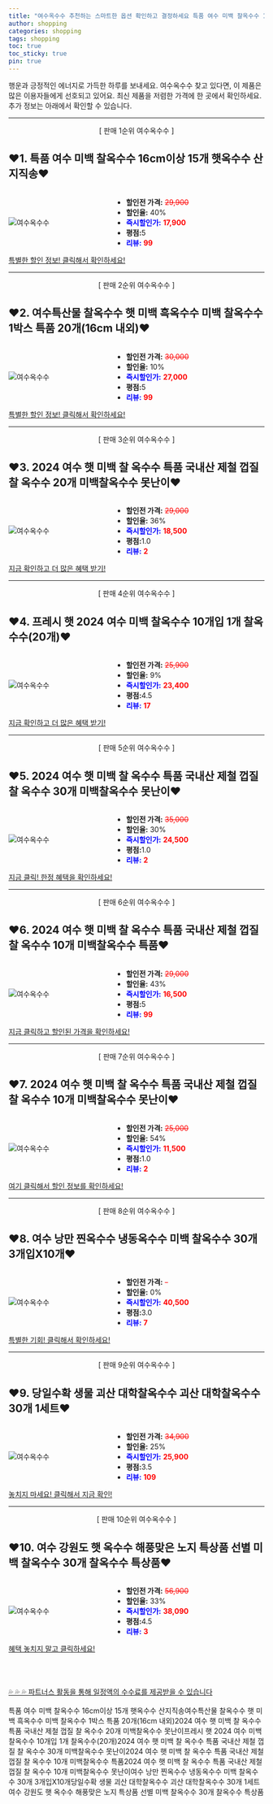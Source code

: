 ```yaml
---
title: "여수옥수수 추천하는 스마트한 옵션 확인하고 결정하세요 특품 여수 미백 찰옥수수 16cm이상"
author: shopping
categories: shopping
tags: shopping
toc: true
toc_sticky: true
pin: true
---
```

행운과 긍정적인 에너지로 가득한 하루를 보내세요. 여수옥수수 찾고 있다면, 이 제품은 많은 이용자들에게 선호되고 있어요. 최신 제품을 저렴한 가격에 한 곳에서 확인하세요. 추가 정보는 아래에서 확인할 수 있습니다.

---
<p class="toplist" style="margin: 0 auto; display: block; width: fit-content;">[ 판매 1순위 여수옥수수 ]</p>

<h2><strong>❤️1. 특품 여수 미백 찰옥수수 16cm이상 15개 햇옥수수 산지직송❤️</strong></h2>

<div style="display: flex; align-items: center;">
    <div style="flex: 0.4;">
        <img src="https://thumbnail7.coupangcdn.com/thumbnails/remote/230x230ex/image/vendor_inventory/41d8/d123c50aa75dda8a23befd36299f31036bd0d17eb17bf40db5e0b9ff95d4.jpg" alt="여수옥수수" style="max-width: 100%;">
    </div>
    <div style="flex: 0.6; margin-left: 10px;">
        <ul>
            <li><strong>할인전 가격:</strong> <del style="color: red;">29,900</del></li>
            <li><strong>할인율:</strong> 40%</li>
            <li><span style='color:blue'><strong>즉시할인가:</strong></span> <span style='color:red'><strong>17,900</strong></span></li>
            <li><strong>평점:</strong>5</li>
            <li><span style='color:blue'><strong>리뷰:</strong></span> <span style='color:red'><strong>99</strong></span></li>
        </ul>
    </div>
</div>
<div class="center">
    <a href="https://selin100587.github.io?lptag=AF9450613&subid=githubio&pageKey=8181462114&traceid=V0-153&itemId=23392831637&vendorItemId=90420156004" class="myButton">
        특별한 할인 정보! 클릭해서 확인하세요!
    </a>
</div>


---
<p class="toplist" style="margin: 0 auto; display: block; width: fit-content;">[ 판매 2순위 여수옥수수 ]</p>

<h2><strong>❤️2. 여수특산물 찰옥수수 햇 미백 흑옥수수 미백 찰옥수수 1박스 특품 20개(16cm 내외)❤️</strong></h2>

<div style="display: flex; align-items: center;">
    <div style="flex: 0.4;">
        <img src="https://thumbnail6.coupangcdn.com/thumbnails/remote/230x230ex/image/vendor_inventory/4dd1/7681c945deaab60abbdc4e146c9d100d0146d8e3866892fdaf77964d3e80.jpg" alt="여수옥수수" style="max-width: 100%;">
    </div>
    <div style="flex: 0.6; margin-left: 10px;">
        <ul>
            <li><strong>할인전 가격:</strong> <del style="color: red;">30,000</del></li>
            <li><strong>할인율:</strong> 10%</li>
            <li><span style='color:blue'><strong>즉시할인가:</strong></span> <span style='color:red'><strong>27,000</strong></span></li>
            <li><strong>평점:</strong>5</li>
            <li><span style='color:blue'><strong>리뷰:</strong></span> <span style='color:red'><strong>99</strong></span></li>
        </ul>
    </div>
</div>
<div class="center">
    <a href="https://selin100587.github.io?lptag=AF9450613&subid=githubio&pageKey=8215965623&traceid=V0-153&itemId=23598604472&vendorItemId=90624408455" class="myButton">
        특별한 할인 정보! 클릭해서 확인하세요!
    </a>
</div>


---
<p class="toplist" style="margin: 0 auto; display: block; width: fit-content;">[ 판매 3순위 여수옥수수 ]</p>

<h2><strong>❤️3. 2024 여수 햇 미백 찰 옥수수 특품 국내산 제철 껍질 찰 옥수수 20개 미백찰옥수수 못난이❤️</strong></h2>

<div style="display: flex; align-items: center;">
    <div style="flex: 0.4;">
        <img src="https://thumbnail10.coupangcdn.com/thumbnails/remote/230x230ex/image/vendor_inventory/70bd/e0d50fe9a681c4f794adfb76905841808db14576526ccd2bb7dacde5be6b.jpg" alt="여수옥수수" style="max-width: 100%;">
    </div>
    <div style="flex: 0.6; margin-left: 10px;">
        <ul>
            <li><strong>할인전 가격:</strong> <del style="color: red;">29,000</del></li>
            <li><strong>할인율:</strong> 36%</li>
            <li><span style='color:blue'><strong>즉시할인가:</strong></span> <span style='color:red'><strong>18,500</strong></span></li>
            <li><strong>평점:</strong>1.0</li>
            <li><span style='color:blue'><strong>리뷰:</strong></span> <span style='color:red'><strong>2</strong></span></li>
        </ul>
    </div>
</div>
<div class="center">
    <a href="https://selin100587.github.io?lptag=AF9450613&subid=githubio&pageKey=8209770568&traceid=V0-153&itemId=23560437653&vendorItemId=90586428554" class="myButton">
        지금 확인하고 더 많은 혜택 받기!
    </a>
</div>


---
<p class="toplist" style="margin: 0 auto; display: block; width: fit-content;">[ 판매 4순위 여수옥수수 ]</p>

<h2><strong>❤️4. 프레시 햇 2024 여수 미백 찰옥수수 10개입 1개 찰옥수수(20개)❤️</strong></h2>

<div style="display: flex; align-items: center;">
    <div style="flex: 0.4;">
        <img src="https://thumbnail6.coupangcdn.com/thumbnails/remote/230x230ex/image/vendor_inventory/7a1d/a72f5ede9a44b8dcba1f6b86fed4eae83108ef7cdd1e1c4364a919e547c6.jpg" alt="여수옥수수" style="max-width: 100%;">
    </div>
    <div style="flex: 0.6; margin-left: 10px;">
        <ul>
            <li><strong>할인전 가격:</strong> <del style="color: red;">25,900</del></li>
            <li><strong>할인율:</strong> 9%</li>
            <li><span style='color:blue'><strong>즉시할인가:</strong></span> <span style='color:red'><strong>23,400</strong></span></li>
            <li><strong>평점:</strong>4.5</li>
            <li><span style='color:blue'><strong>리뷰:</strong></span> <span style='color:red'><strong>17</strong></span></li>
        </ul>
    </div>
</div>
<div class="center">
    <a href="https://selin100587.github.io?lptag=AF9450613&subid=githubio&pageKey=8178374028&traceid=V0-153&itemId=23454089374&vendorItemId=90559179949" class="myButton">
        지금 확인하고 더 많은 혜택 받기!
    </a>
</div>


---
<p class="toplist" style="margin: 0 auto; display: block; width: fit-content;">[ 판매 5순위 여수옥수수 ]</p>

<h2><strong>❤️5. 2024 여수 햇 미백 찰 옥수수 특품 국내산 제철 껍질 찰 옥수수 30개 미백찰옥수수 못난이❤️</strong></h2>

<div style="display: flex; align-items: center;">
    <div style="flex: 0.4;">
        <img src="https://thumbnail10.coupangcdn.com/thumbnails/remote/230x230ex/image/vendor_inventory/70bd/e0d50fe9a681c4f794adfb76905841808db14576526ccd2bb7dacde5be6b.jpg" alt="여수옥수수" style="max-width: 100%;">
    </div>
    <div style="flex: 0.6; margin-left: 10px;">
        <ul>
            <li><strong>할인전 가격:</strong> <del style="color: red;">35,000</del></li>
            <li><strong>할인율:</strong> 30%</li>
            <li><span style='color:blue'><strong>즉시할인가:</strong></span> <span style='color:red'><strong>24,500</strong></span></li>
            <li><strong>평점:</strong>1.0</li>
            <li><span style='color:blue'><strong>리뷰:</strong></span> <span style='color:red'><strong>2</strong></span></li>
        </ul>
    </div>
</div>
<div class="center">
    <a href="https://selin100587.github.io?lptag=AF9450613&subid=githubio&pageKey=8209770568&traceid=V0-153&itemId=23560437659&vendorItemId=90586428582" class="myButton">
        지금 클릭! 한정 혜택을 확인하세요!
    </a>
</div>


---
<p class="toplist" style="margin: 0 auto; display: block; width: fit-content;">[ 판매 6순위 여수옥수수 ]</p>

<h2><strong>❤️6. 2024 여수 햇 미백 찰 옥수수 특품 국내산 제철 껍질 찰 옥수수 10개 미백찰옥수수 특품❤️</strong></h2>

<div style="display: flex; align-items: center;">
    <div style="flex: 0.4;">
        <img src="https://thumbnail10.coupangcdn.com/thumbnails/remote/230x230ex/image/vendor_inventory/70bd/e0d50fe9a681c4f794adfb76905841808db14576526ccd2bb7dacde5be6b.jpg" alt="여수옥수수" style="max-width: 100%;">
    </div>
    <div style="flex: 0.6; margin-left: 10px;">
        <ul>
            <li><strong>할인전 가격:</strong> <del style="color: red;">29,000</del></li>
            <li><strong>할인율:</strong> 43%</li>
            <li><span style='color:blue'><strong>즉시할인가:</strong></span> <span style='color:red'><strong>16,500</strong></span></li>
            <li><strong>평점:</strong>5</li>
            <li><span style='color:blue'><strong>리뷰:</strong></span> <span style='color:red'><strong>99</strong></span></li>
        </ul>
    </div>
</div>
<div class="center">
    <a href="https://selin100587.github.io?lptag=AF9450613&subid=githubio&pageKey=8248610582&traceid=V0-153&itemId=23560437657&vendorItemId=90586428572" class="myButton">
        지금 클릭하고 할인된 가격을 확인하세요!
    </a>
</div>


---
<p class="toplist" style="margin: 0 auto; display: block; width: fit-content;">[ 판매 7순위 여수옥수수 ]</p>

<h2><strong>❤️7. 2024 여수 햇 미백 찰 옥수수 특품 국내산 제철 껍질 찰 옥수수 10개 미백찰옥수수 못난이❤️</strong></h2>

<div style="display: flex; align-items: center;">
    <div style="flex: 0.4;">
        <img src="https://thumbnail10.coupangcdn.com/thumbnails/remote/230x230ex/image/vendor_inventory/70bd/e0d50fe9a681c4f794adfb76905841808db14576526ccd2bb7dacde5be6b.jpg" alt="여수옥수수" style="max-width: 100%;">
    </div>
    <div style="flex: 0.6; margin-left: 10px;">
        <ul>
            <li><strong>할인전 가격:</strong> <del style="color: red;">25,000</del></li>
            <li><strong>할인율:</strong> 54%</li>
            <li><span style='color:blue'><strong>즉시할인가:</strong></span> <span style='color:red'><strong>11,500</strong></span></li>
            <li><strong>평점:</strong>1.0</li>
            <li><span style='color:blue'><strong>리뷰:</strong></span> <span style='color:red'><strong>2</strong></span></li>
        </ul>
    </div>
</div>
<div class="center">
    <a href="https://selin100587.github.io?lptag=AF9450613&subid=githubio&pageKey=8209770568&traceid=V0-153&itemId=23560437661&vendorItemId=90586428598" class="myButton">
        여기 클릭해서 할인 정보를 확인하세요!
    </a>
</div>


---
<p class="toplist" style="margin: 0 auto; display: block; width: fit-content;">[ 판매 8순위 여수옥수수 ]</p>

<h2><strong>❤️8. 여수 낭만 찐옥수수 냉동옥수수 미백 찰옥수수 30개 3개입X10개❤️</strong></h2>

<div style="display: flex; align-items: center;">
    <div style="flex: 0.4;">
        <img src="https://thumbnail8.coupangcdn.com/thumbnails/remote/230x230ex/image/vendor_inventory/5070/77256bbb854e089904d6f186320484433d34d7b34bf50dc6679cb6259281.jpg" alt="여수옥수수" style="max-width: 100%;">
    </div>
    <div style="flex: 0.6; margin-left: 10px;">
        <ul>
            <li><strong>할인전 가격:</strong> <del style="color: red;">-</del></li>
            <li><strong>할인율:</strong> 0%</li>
            <li><span style='color:blue'><strong>즉시할인가:</strong></span> <span style='color:red'><strong>40,500</strong></span></li>
            <li><strong>평점:</strong>3.0</li>
            <li><span style='color:blue'><strong>리뷰:</strong></span> <span style='color:red'><strong>7</strong></span></li>
        </ul>
    </div>
</div>
<div class="center">
    <a href="https://selin100587.github.io?lptag=AF9450613&subid=githubio&pageKey=7648824664&traceid=V0-153&itemId=23750411809&vendorItemId=90774930017" class="myButton">
        특별한 기회! 클릭해서 확인하세요!
    </a>
</div>


---
<p class="toplist" style="margin: 0 auto; display: block; width: fit-content;">[ 판매 9순위 여수옥수수 ]</p>

<h2><strong>❤️9. 당일수확 생물 괴산 대학찰옥수수 괴산 대학찰옥수수 30개 1세트❤️</strong></h2>

<div style="display: flex; align-items: center;">
    <div style="flex: 0.4;">
        <img src="https://thumbnail9.coupangcdn.com/thumbnails/remote/230x230ex/image/vendor_inventory/a185/784b58e93c1121a9946f6fc7268d0e1a59f3ce2a9b54f3de434383a2f525.jpg" alt="여수옥수수" style="max-width: 100%;">
    </div>
    <div style="flex: 0.6; margin-left: 10px;">
        <ul>
            <li><strong>할인전 가격:</strong> <del style="color: red;">34,900</del></li>
            <li><strong>할인율:</strong> 25%</li>
            <li><span style='color:blue'><strong>즉시할인가:</strong></span> <span style='color:red'><strong>25,900</strong></span></li>
            <li><strong>평점:</strong>3.5</li>
            <li><span style='color:blue'><strong>리뷰:</strong></span> <span style='color:red'><strong>109</strong></span></li>
        </ul>
    </div>
</div>
<div class="center">
    <a href="https://selin100587.github.io?lptag=AF9450613&subid=githubio&pageKey=8185898429&traceid=V0-153&itemId=23410284424&vendorItemId=90437378926" class="myButton">
        놓치지 마세요! 클릭해서 지금 확인!
    </a>
</div>


---
<p class="toplist" style="margin: 0 auto; display: block; width: fit-content;">[ 판매 10순위 여수옥수수 ]</p>

<h2><strong>❤️10. 여수 강원도 햇 옥수수 해풍맞은 노지 특상품 선별 미백 찰옥수수 30개 찰옥수수 특상품❤️</strong></h2>

<div style="display: flex; align-items: center;">
    <div style="flex: 0.4;">
        <img src="https://thumbnail8.coupangcdn.com/thumbnails/remote/230x230ex/image/vendor_inventory/80f3/af694d6cdaa245b2a76b0c1ec5be741a6b0b1f32088f42cf8c0238eb4eea.jpg" alt="여수옥수수" style="max-width: 100%;">
    </div>
    <div style="flex: 0.6; margin-left: 10px;">
        <ul>
            <li><strong>할인전 가격:</strong> <del style="color: red;">56,900</del></li>
            <li><strong>할인율:</strong> 33%</li>
            <li><span style='color:blue'><strong>즉시할인가:</strong></span> <span style='color:red'><strong>38,090</strong></span></li>
            <li><strong>평점:</strong>4.5</li>
            <li><span style='color:blue'><strong>리뷰:</strong></span> <span style='color:red'><strong>3</strong></span></li>
        </ul>
    </div>
</div>
<div class="center">
    <a href="https://selin100587.github.io?lptag=AF9450613&subid=githubio&pageKey=8174476571&traceid=V0-153&itemId=23358351999&vendorItemId=90388892520" class="myButton">
        혜택 놓치지 말고 클릭하세요!
    </a>
</div>

<br><br><br>[💦 💦 💦 파트너스 활동을 통해 일정액의 수수료를 제공받을 수 있습니다](https://link.coupang.com/a/bcpT2c)<br><br>특품 여수 미백 찰옥수수 16cm이상 15개 햇옥수수 산지직송여수특산물 찰옥수수 햇 미백 흑옥수수 미백 찰옥수수 1박스 특품 20개(16cm 내외)2024 여수 햇 미백 찰 옥수수 특품 국내산 제철 껍질 찰 옥수수 20개 미백찰옥수수 못난이프레시 햇 2024 여수 미백 찰옥수수 10개입 1개 찰옥수수(20개)2024 여수 햇 미백 찰 옥수수 특품 국내산 제철 껍질 찰 옥수수 30개 미백찰옥수수 못난이2024 여수 햇 미백 찰 옥수수 특품 국내산 제철 껍질 찰 옥수수 10개 미백찰옥수수 특품2024 여수 햇 미백 찰 옥수수 특품 국내산 제철 껍질 찰 옥수수 10개 미백찰옥수수 못난이여수 낭만 찐옥수수 냉동옥수수 미백 찰옥수수 30개 3개입X10개당일수확 생물 괴산 대학찰옥수수 괴산 대학찰옥수수 30개 1세트여수 강원도 햇 옥수수 해풍맞은 노지 특상품 선별 미백 찰옥수수 30개 찰옥수수 특상품